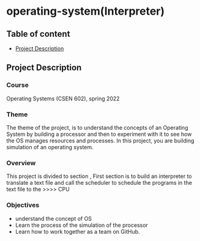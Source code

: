 # operating-system(Interpreter)

## Table of content
- [Project Description](#project-description)



## Project Description

### Course 
Operating Systems (CSEN 602), spring 2022

### Theme
The theme of the project, is to understand the concepts of an Operating System  by building
a processor and then to experiment with it to see how the OS manages
resources and processes. In this project, you are building simulation of
an operating system.

### Overview 
This project is divided to section , First section is to build an interpreter to translate a text file and call the scheduler to schedule the programs in the text file to the  >>>> CPU

### Objectives
- understand the concept of OS
- Learn the process of the simulation of the processor
- Learn how to work together as a team on GitHub.
